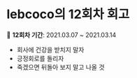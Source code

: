 # lebcoco의 12회차 회고

:date: **12회차 기간**: 2021.03.07 ~ 2021.03.14



* 회사에 건강을 받치지 말자
* 긍정회로를 돌리자
* 죽겠으면 뒤돌아 보지 말고 나올 것
